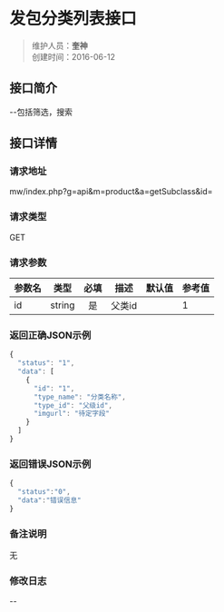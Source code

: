 # 发包分类列表接口
>维护人员：**奎神**  
>创建时间：2016-06-12

## 接口简介
--包括筛选，搜索

## 接口详情

### 请求地址
mw/index.php?g=api&m=product&a=getSubclass&id=

### 请求类型
GET

### 请求参数
| 参数名 | 类型   | 必填 | 描述   | 默认值 | 参考值 |
| --- | :---: | :---: | --- | --- |---|
| id | string | 是   | 父类id ||1|
### 返回正确JSON示例
```javascript
{
  "status": "1",
  "data": [
    {
      "id": "1",
      "type_name": "分类名称",
      "type_id": "父级id",
      "imgurl": "待定字段"
    }
  ]
}
```
### 返回错误JSON示例
```javascript
{
  "status":"0",
  "data":"错误信息"
}
```

### 备注说明
无

### 修改日志
--
